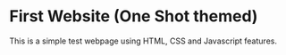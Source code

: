 # First Website (One Shot themed)

This is a simple test webpage using HTML, CSS and Javascript features.

